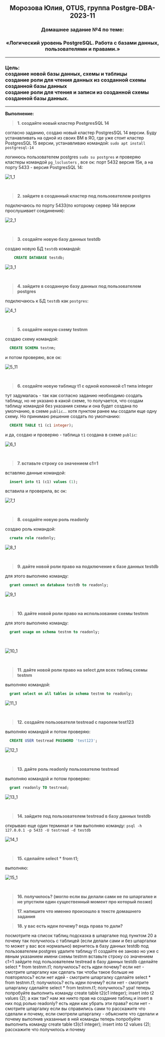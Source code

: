 **<div align="center"><h2>Морозова Юлия, OTUS, группа Postgre-DBA-2023-11</h2></div>**

**<div align=center><h3>Домашнее задание №4 по теме:</h3></div>**
**<div align=center><h3>«Логический уровень PostgreSQL. Работа с базами данных, пользователями и правами.»</h3></div>**

***

**<h3>Цель:
<br>создание новой базы данных, схемы и таблицы
<br>создание роли для чтения данных из созданной схемы созданной базы данных
<br>создание роли для чтения и записи из созданной схемы созданной базы данных.</h3>**

***
**Выполнение:**

>**1. создайте новый кластер PostgresSQL 14**

cогласно заданию, создаю новый кластер PostgresSQL 14 версии. Буду устанавливать на одной из своих ВМ в ЯО, где уже стоит  кластер PostgresSQL 15 версии,
устанавливаю командой:
``sudo apt install postgresql-14``

логинюсь пользователем postgres ``sudo su postgres`` и проверяю кластеры командой ``pg_lsclusters`` , все ок: порт 5432 версия 15я, а на порту 5433 - версия PostgresSQL 14:

  ![1_1](https://github.com/Y-M-Morozova/4_homework_Morozova_Yulia/assets/153178571/15fcb9ff-6c9e-4ea0-a278-2a489fdcebf9)

<br/>

>**2. зайдите в созданный кластер под пользователем postgres**

подключаюсь по порту 5433(по которому сервер 14й версии прослушивает соединения):

  ![2_1](https://github.com/Y-M-Morozova/4_homework_Morozova_Yulia/assets/153178571/eeeb0883-5400-453e-bc31-af8f96c0270e)

<br/>

>**3. создайте новую базу данных testdb**

создаю новую БД ``testdb`` командой: 
```sql 
    CREATE DATABASE testdb;
```

  ![3_1](https://github.com/Y-M-Morozova/4_homework_Morozova_Yulia/assets/153178571/f64ca04a-c94b-425a-9a7a-5ffbdcd56cde)

  <br/>

>**4. зайдите в созданную базу данных под пользователем postgres**

подключаюсь к БД ``testdb`` как ``postgres``:

  ![4_1](https://github.com/Y-M-Morozova/4_homework_Morozova_Yulia/assets/153178571/eeabe3dc-a746-49ac-81a6-dde4f0bb80d4)

  <br/>

>**5. создайте новую схему testnm**

создаю схему командой:
```sql
  CREATE SCHEMA testnm;
```

и потом проверяю, все ок:

  ![5_11](https://github.com/Y-M-Morozova/4_homework_Morozova_Yulia/assets/153178571/21c29dd5-bc3f-4b1c-b31a-8003842495bb)

<br/>
  
>**6. создайте новую таблицу t1 с одной колонкой c1 типа integer**

тут задумалась - так как согласно заданию необходимо создать таблицу, но не указано в какой схеме, то получается, что создам таблицу командой без указания схемы и она будет создана по умолчанию, в схеме ``public``... хотя пунктом ранее мы создали еще одну схему. Но принимаю решение создать по умолчанию:

```sql
  CREATE TABLE t1 (c1 integer);    
```
и да, создаю и проверяю - таблица ``t1`` создана в схеме ``public``:

  ![6_1](https://github.com/Y-M-Morozova/4_homework_Morozova_Yulia/assets/153178571/203ec6cd-422d-4291-8101-858ace625351)

 <br/> 

>**7. вставьте строку со значением c1=1**

вставляю данные командой:

```sql
  insert into t1 (c1) values (1);
```

вставила и проверила, вс ок:

  ![7_1](https://github.com/Y-M-Morozova/4_homework_Morozova_Yulia/assets/153178571/80fe70b4-9a81-4f3b-b2b5-1fb4726635c7)

<br/> 

>**8. создайте новую роль readonly**

создаю роль командой:

```sql
  create role readonly;
```

  ![8_1](https://github.com/Y-M-Morozova/4_homework_Morozova_Yulia/assets/153178571/9672f6d7-24a3-4660-8236-d8396bdcc568)

<br/>

>**9. дайте новой роли право на подключение к базе данных testdb**

для этого выполняю команду:

```sql
  grant connect on database testdb to readonly;
```

  ![9_1](https://github.com/Y-M-Morozova/4_homework_Morozova_Yulia/assets/153178571/4959f081-e84b-48f5-a441-0d535e255e40)

<br/>

>**10. дайте новой роли право на использование схемы testnm**

для этого выполняю команду:

```sql
  grant usage on schema testnm to readonly;
```

<br/>

  ![10_1](https://github.com/Y-M-Morozova/4_homework_Morozova_Yulia/assets/153178571/e0541132-d453-4a95-b867-7d81a9bed83a)

<br/>

>**11. дайте новой роли право на select для всех таблиц схемы testnm**

выполняю командой:

```sql
  grant select on all tables in schema testnm to readonly;
```

  ![11_1](https://github.com/Y-M-Morozova/4_homework_Morozova_Yulia/assets/153178571/f1ddba5d-437f-431d-953c-e97fda4d6b44)

<br/>

>**12. создайте пользователя testread с паролем test123**

выполняю командой и потом проверяю:

```sql
  CREATE USER testread PASSWORD 'test123';
```

  ![12_1](https://github.com/Y-M-Morozova/4_homework_Morozova_Yulia/assets/153178571/1578027f-08d9-46d5-9086-261cc818c0fe)

<br/>

>**13. дайте роль readonly пользователю testread**

выполняю командой и потом проверяю:

```sql
  grant readonly TO testread;
```

  ![13_1](https://github.com/Y-M-Morozova/4_homework_Morozova_Yulia/assets/153178571/b302c06b-3d5e-49a9-aef1-eef42d8a4768)

<br/>

>**14. зайдите под пользователем testread в базу данных testdb**

открываю еще один терминал и там выполняю команду: ``psql -h 127.0.0.1 -p 5433 -U testread -d testdb``

  ![14_1](https://github.com/Y-M-Morozova/4_homework_Morozova_Yulia/assets/153178571/8c746925-d206-4a51-b0c6-37941cd5fb14)

<br/>

>**15. сделайте select * from t1;**

выполняю:

  ![15_1](https://github.com/Y-M-Morozova/4_homework_Morozova_Yulia/assets/153178571/81580532-2800-41d9-afad-21b3a0e8d15e)

<br/>


>**16. получилось? (могло если вы делали сами не по шпаргалке и не упустили один существенный момент про который позже)**

>**17. напишите что именно произошло в тексте домашнего задания**

>**18. у вас есть идеи почему? ведь права то дали?**


посмотрите на список таблиц
подсказка в шпаргалке под пунктом 20
а почему так получилось с таблицей (если делали сами и без шпаргалки то может у вас все нормально)
вернитесь в базу данных testdb под пользователем postgres
удалите таблицу t1
создайте ее заново но уже с явным указанием имени схемы testnm
вставьте строку со значением c1=1
зайдите под пользователем testread в базу данных testdb
сделайте select * from testnm.t1;
получилось?
есть идеи почему? если нет - смотрите шпаргалку
как сделать так чтобы такое больше не повторялось? если нет идей - смотрите шпаргалку
сделайте select * from testnm.t1;
получилось?
есть идеи почему? если нет - смотрите шпаргалку
сделайте select * from testnm.t1;
получилось?
ура!
теперь попробуйте выполнить команду create table t2(c1 integer); insert into t2 values (2);
а как так? нам же никто прав на создание таблиц и insert в них под ролью readonly?
есть идеи как убрать эти права? если нет - смотрите шпаргалку
если вы справились сами то расскажите что сделали и почему, если смотрели шпаргалку - объясните что сделали и почему выполнив указанные в ней команды
теперь попробуйте выполнить команду create table t3(c1 integer); insert into t2 values (2);
расскажите что получилось и почему
